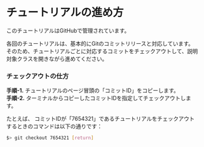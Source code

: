 # チュートリアルの進め方

このチュートリアルはGitHubで管理されています。

各回のチュートリアルは、基本的にGitのコミットリリースと対応しています。  
そのため、チュートリアルごとに対応するコミットをチェックアウトして、説明対象クラスを開きながら進めてください。

### チェックアウトの仕方

  **手順-1.** チュートリアルのページ冒頭の「コミットID」をコピーします。  
  **手順-2.** ターミナルからコピーしたコミットIDを指定してチェックアウトします。

たとえば、 
コミットIDが「7654321」であるチュートリアルをチェックアウトするときのコマンドは以下の通りです：
```bash
$> git checkout 7654321 [return]
```